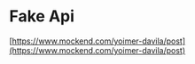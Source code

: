 # Fake Api

[https://www.mockend.com/yoimer-davila/post](https://www.mockend.com/yoimer-davila/post)
